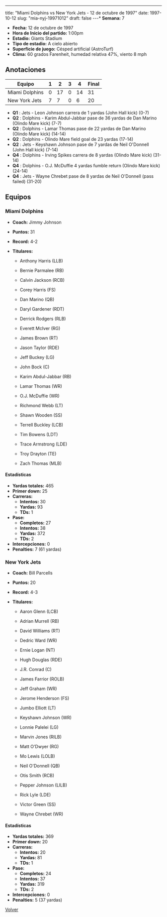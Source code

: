 ---
title: "Miami Dolphins vs New York Jets - 12 de octubre de 1997"
date: 1997-10-12
slug: "mia-nyj-19971012"
draft: false
---* **Semana:** 7
* **Fecha:** 12 de octubre de 1997
* **Hora de Inicio del partido:** 1:00pm
* **Estadio:** Giants Stadium
* **Tipo de estadio:** A cielo abierto
* **Superficie de juego:** Césped artificial (AstroTurf)
* **Clima:** 60 grados Farenheit, humedad relativa 47%, viento 8 mph




## Anotaciones
| Equipo | 1 | 2 | 3 | 4 | Final |
|--------|---|---|---|---|-------|
| Miami Dolphins  | 0 | 17 | 0 | 14  | 31 |
| New York Jets  | 7 | 7 | 0 | 6  | 20 |
* **Q1** : Jets - Leon Johnson carrera de 1 yardas (John Hall kick) (0-7)
* **Q2** : Dolphins - Karim Abdul-Jabbar pase de 36 yardas de Dan Marino (Olindo Mare kick) (7-7)
* **Q2** : Dolphins - Lamar Thomas pase de 22 yardas de Dan Marino (Olindo Mare kick) (14-14)
* **Q2** : Dolphins - Olindo Mare field goal de 23 yardas (17-14)
* **Q2** : Jets - Keyshawn Johnson pase de 7 yardas de Neil O'Donnell (John Hall kick) (7-14)
* **Q4** : Dolphins - Irving Spikes carrera de 8 yardas (Olindo Mare kick) (31-14)
* **Q4** : Dolphins - O.J. McDuffie 4 yardas fumble return (Olindo Mare kick) (24-14)
* **Q4** : Jets - Wayne Chrebet pase de 8 yardas de Neil O'Donnell (pass failed) (31-20)


## Equipos


### Miami Dolphins
* **Coach:** Jimmy Johnson
* **Puntos:** 31
* **Record:** 4-2
* **Titulares:** 

  * Anthony Harris (LLB) 

  * Bernie Parmalee (RB) 

  * Calvin Jackson (RCB) 

  * Corey Harris (FS) 

  * Dan Marino (QB) 

  * Daryl Gardener (RDT) 

  * Derrick Rodgers (RLB) 

  * Everett McIver (RG) 

  * James Brown (RT) 

  * Jason Taylor (RDE) 

  * Jeff Buckey (LG) 

  * John Bock (C) 

  * Karim Abdul-Jabbar (RB) 

  * Lamar Thomas (WR) 

  * O.J. McDuffie (WR) 

  * Richmond Webb (LT) 

  * Shawn Wooden (SS) 

  * Terrell Buckley (LCB) 

  * Tim Bowens (LDT) 

  * Trace Armstrong (LDE) 

  * Troy Drayton (TE) 

  * Zach Thomas (MLB) 

#### Estadísticas
* **Yardas totales:** 465
* **Primer down:** 25
* **Carreras:**
  * **Intentos:** 30
  * **Yardas:** 93
  * **TDs:** 1
* **Pase:**
  * **Completos:** 27
  * **Intentos:** 38
  * **Yardas:** 372
  * **TDs:** 2
* **Intercepciones:** 0
* **Penalties:** 7 (61 yardas)

### New York Jets
* **Coach:** Bill Parcells
* **Puntos:** 20
* **Record:** 4-3
* **Titulares:** 

  * Aaron Glenn (LCB) 

  * Adrian Murrell (RB) 

  * David Williams (RT) 

  * Dedric Ward (WR) 

  * Ernie Logan (NT) 

  * Hugh Douglas (RDE) 

  * J.R. Conrad (C) 

  * James Farrior (ROLB) 

  * Jeff Graham (WR) 

  * Jerome Henderson (FS) 

  * Jumbo Elliott (LT) 

  * Keyshawn Johnson (WR) 

  * Lonnie Palelei (LG) 

  * Marvin Jones (RILB) 

  * Matt O'Dwyer (RG) 

  * Mo Lewis (LOLB) 

  * Neil O'Donnell (QB) 

  * Otis Smith (RCB) 

  * Pepper Johnson (LILB) 

  * Rick Lyle (LDE) 

  * Victor Green (SS) 

  * Wayne Chrebet (WR) 

#### Estadísticas
* **Yardas totales:** 369
* **Primer down:** 20
* **Carreras:**
  * **Intentos:** 20
  * **Yardas:** 81
  * **TDs:** 1
* **Pase:**
  * **Completos:** 24
  * **Intentos:** 37
  * **Yardas:** 319
  * **TDs:** 2
* **Intercepciones:** 0
* **Penalties:** 5 (37 yardas)


[Volver](/historia/1997)
